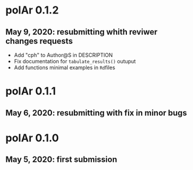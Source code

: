 # polAr 0.1.2

## May 9, 2020:  resubmitting whith reviwer changes requests
* Add "cph" to Author@S in DESCRIPTION
* Fix documentation for `tabulate_results()` outuput
* Add functions minimal examples in `Rd`files
  
# polAr 0.1.1

## May 6, 2020: resubmitting with fix in minor bugs

# polAr 0.1.0

## May 5, 2020:  first submission

